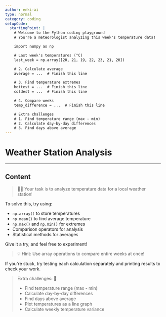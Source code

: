 ```yaml
---
author: enki-ai
type: normal
category: coding
setupCode:
  startingPoint: |
    # Welcome to the Python coding playground
    # You're a meteorologist analyzing this week's temperature data!

    import numpy as np

    # Last week's temperatures (°C)
    last_week = np.array([20, 21, 19, 22, 23, 21, 20])

    # 2. Calculate average
    average = ...  # Finish this line

    # 3. Find temperature extremes
    hottest = ...  # Finish this line
    coldest = ...  # Finish this line

    # 4. Compare weeks
    temp_difference = ...  # Finish this line

    # Extra challenges
    # 1. Find temperature range (max - min)
    # 2. Calculate day-by-day differences
    # 3. Find days above average
---
```


# Weather Station Analysis

---

## Content

> 👩‍💻 Your task is to analyze temperature data for a local weather station!

To solve this, try using:

- `np.array()` to store temperatures
- `np.mean()` to find average temperature
- `np.max()` and `np.min()` for extremes
- Comparison operators for analysis
- Statistical methods for averages

Give it a try, and feel free to experiment!

> 💡 Hint: Use array operations to compare entire weeks at once!

If you're stuck, try testing each calculation separately and printing results to
check your work.

> Extra challenges: 🚀
>
> - Find temperature range (max - min)
> - Calculate day-by-day differences
> - Find days above average
> - Plot temperatures as a line graph
> - Calculate weekly temperature variance
